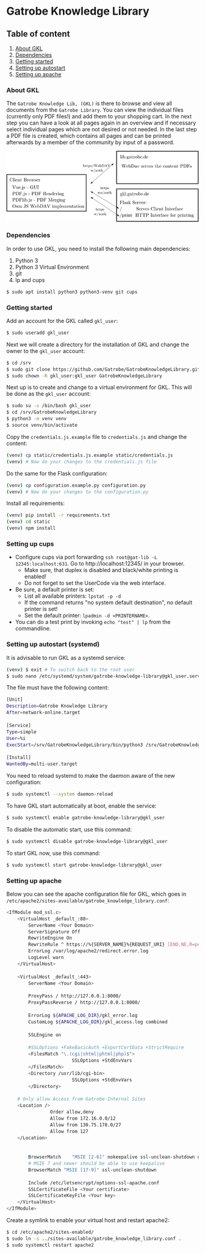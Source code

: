 # Gatrobe Knowledge Library

## Table of content

1.  [About GKL](#about-gkl)
2.  [Dependencies](#dependencies)
3.  [Getting started](#getting-started)
4.  [Setting up autostart](#setting-up-autostart-systemd)
5.  [Setting up apache](#setting-up-apache)

### About GKL

The `Gatrobe Knowledge Lib, (GKL)` is there to browse and view all documents from the `Gatrobe Library`.
You can view the individual files (currently only PDF files!) and add them to your shopping cart.
In the next step you can have a look at all pages again in an overview and if necessary select individual
pages which are not desired or not needed.
In the last step a PDF file is created, which contains all pages and can be printed afterwards by a
member of the community by input of a password.

![Application Schema](docs/schema.png)

### Dependencies

In order to use GKL, you need to install the following main dependencies:
  1. Python 3
  2. Python 3 Virtual Environment
  3. git
  4. lp and cups

```bash
$ sudo apt install python3 python3-venv git cups
```

### Getting started

Add an account for the GKL called `gkl_user`:

```bash
$ sudo useradd gkl_user
```

Next we will create a directory for the installation of GKL and change the owner to the `gkl_user` account:

```bash
$ cd /srv
$ sudo git clone https://github.com/Gatrobe/GatrobeKnowledgeLibrary.git
$ sudo chown -R gkl_user:gkl_user GatrobeKnowledgeLibrary
```

Next up is to create and change to a virtual environment for GKL. This will be done as the `gkl_user` account:

```bash
$ sudo su -s /bin/bash gkl_user
$ cd /srv/GatrobeKnowledgeLibrary
$ python3 -m venv venv
$ source venv/bin/activate
```

Copy the `credentials.js.example` file to `credentials.js` and change the content:

```bash
(venv) cp static/credentials.js.example static/credentials.js
(venv) # Now do your changes to the credentials.js file
```

Do the same for the Flask configuration:

```bash
(venv) cp configuration.example.py configuration.py
(venv) # Now do your changes to the configuration.py
```

Install all requirements:

```bash
(venv) pip install -r requirements.txt
(venv) cd static
(venv) npm install
```

### Setting up cups

- Configure cups via port forwarding ```ssh root@gat-lib -L 12345:localhost:631```. Go to http://localhost:12345/ in your browser.
    - Make sure, that duplex is disabled and black/white printing is enabled!
    - Do not forget to set the UserCode via the web interface.
- Be sure, a default printer is set:
    - List all available printers: ```lpstat -p -d```
    - If the command returns "no system default destination", no default printer is set!
    - Set the default printer: ```lpadmin -d <PRINTERNAME>```.
- You can do a test print by invoking ```echo "test" | lp``` from the commandline.

### Setting up autostart (systemd)

It is advisable to run GKL as a systemd service:

```bash
(venv) $ exit # To switch back to the root user
$ sudo nano /etc/systemd/system/gatrobe-knowledge-library@gkl_user.service
```

The file must have the following content:

```bash
[Unit]
Description=Gatrobe Knowledge Library
After=network-online.target

[Service]
Type=simple
User=%i
ExecStart=/srv/GatrobeKnowledgeLibrary/bin/python3 /srv/GatrobeKnowledgeLibrary/wsgi.py

[Install]
WantedBy=multi-user.target
```

You need to reload systemd to make the daemon aware of the new configuration:
```bash
$ sudo systemctl --system daemon-reload
```

To have GKL start automatically at boot, enable the service:
```bash
$ sudo systemctl enable gatrobe-knowledge-library@gkl_user
```

To disable the automatic start, use this command:
```bash
$ sudo systemctl disable gatrobe-knowledge-library@gkl_user
```

To start GKL now, use this command:
```bash
$ sudo systemctl start gatrobe-knowledge-library@gkl_user
```

### Setting up apache


Below you can see the apache configuration file for GKL, which goes in
`/etc/apache2/sites-available/gatrobe_knowledge_library.conf`:

```bash
<IfModule mod_ssl.c>
    <VirtualHost _default_:80>
        ServerName <Your Domain>
        ServerSignature Off
        RewriteEngine On
        RewriteRule ^ https://%{SERVER_NAME}%{REQUEST_URI} [END,NE,R=permanent]
        ErrorLog /var/log/apache2/redirect.error.log
        LogLevel warn
    </VirtualHost>
    
    <VirtualHost _default_:443>
        ServerName <Your Domain>
    
        ProxyPass / http://127.0.0.1:8000/
        ProxyPassReverse / http://127.0.0.1:8000/
    
        ErrorLog ${APACHE_LOG_DIR}/gkl_error.log
        CustomLog ${APACHE_LOG_DIR}/gkl_access.log combined
    
        SSLEngine on
    
        #SSLOptions +FakeBasicAuth +ExportCertData +StrictRequire
        <FilesMatch "\.(cgi|shtml|phtml|php)$">
                        SSLOptions +StdEnvVars
        </FilesMatch>
        <Directory /usr/lib/cgi-bin>
                        SSLOptions +StdEnvVars
        </Directory>

	# Only allow Access from Gatrobe-Internal Sites
	<Location />
                Order allow,deny
                Allow from 172.16.0.0/12
                Allow from 130.75.178.0/27
                Allow from 127
	</Location>

    
        BrowserMatch    "MSIE [2-6]" nokeepalive ssl-unclean-shutdown downgrade-1.0 force-response-1.0
        # MSIE 7 and newer should be able to use keepalive
        BrowserMatch "MSIE [17-9]" ssl-unclean-shutdown
    
        Include /etc/letsencrypt/options-ssl-apache.conf
        SSLCertificateFile <Your certificate>
        SSLCertificateKeyFile <Your key>
    </VirtualHost>
</IfModule>
```

Create a symlink to enable your virtual host and restart apache2:

```bash
$ cd /etc/apache2/sites-enabled/
$ sudo ln -s ../sites-available/gatrobe_knowledge_library.conf .
$ sudo systemctl restart apache2
```


